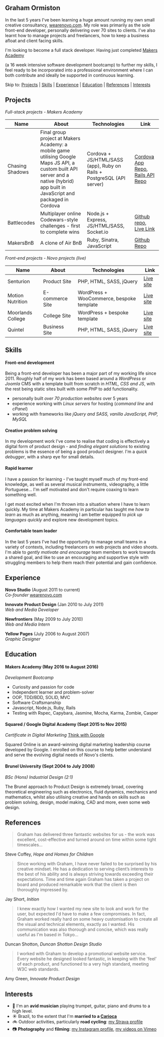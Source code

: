 ## Graham Ormiston

In the last 5 years I've been learning a huge amount running my own small creative consultancy, <a href="http://wearenovo.com/" target="_blank">wearenovo.com</a>. My role was primarily as the sole front-end developer, personally delivering over 70 sites to clients. I've also learnt how to manage projects and freelancers, how to keep a business afloat and client facing skills.

I'm looking to become a full stack developer. Having just completed
<a href="http://www.makersacademy.com/" target="_blank">Makers Academy</a>

(a 16 week intensive software development bootcamp) to further my skills, I feel ready to be incorporated into a professional environment where I can both contribute and ideally be supported in continuous learning.

Skip to: [Projects](#projects) | [Skills](#skills) | [Experience](#experience) | [Education](#education) | [References](#references) | [Interests](#interests)


## Projects


*Full-stack projects - Makers Academy*

| Name        | About   | Technologies | Link  |
| ----------- | ------- | ------------ | ----- |
| Chasing Shadows      | Final group project at Makers Academy: a mobile game utilising Google Maps JS API, a custom built API server and a native (hybrid) app built in JavaScript and packaged in Cordova | Cordova + JS/HTML/SASS (app), Ruby on Rails + PostgreSQL (API server) | <a href="https://github.com/gtormiston/chasing_shadows" target="_blank">Cordova App Repo</a>, <a href="https://github.com/gtormiston/chasing_shadows_api_server" target="_blank">Rails API Repo</a> |
| Battlecodes | Multiplayer online Codewars-style challenges - first to complete wins | Node.js + Express, JS/HTML/SASS, Socket.io | <a href="https://github.com/gtormiston/battlecodes" target="_blank">Github repo</a>, <a href="https://battlecodes.herokuapp.com" target="_blank">Live Link</a> |
| MakersBnB | A clone of Air BnB | Ruby, Sinatra, JavaScript | <a href="https://github.com/gtormiston/makersbnb" target="_blank">Github Repo</a> |

*Front-end projects - Novo projects (live)*

| Name        | About   | Technologies | Link  |
| ----------- | ------- | ------------ | ----- |
| Senturion | Product Site | PHP, HTML, SASS, jQuery | <a href="http://www.senturionkey.com" target="_blank">Live site</a> |
| Motion Nutrition | E-commerce Site | WordPress + WooCommerce, bespoke template | <a href="https://www.motionnutrition.com/" target="_blank">Live site</a> |
| Moorlands College | College Site | WordPress + bespoke template | <a href="http://www.moorlands.ac.uk" target="_blank">Live site</a> |
| Quintel | Business Site | PHP, HTML, SASS, jQuery | <a href="http://www.quintelintelligence.com/" target="_blank">Live site</a> |


## Skills


#### Front-end development

Being a front-end developer has been a major part of my working life since 2011. Roughly half of my work has been based around a *WordPress* or *Joomla* CMS with a template built from scratch in *HTML, CSS and JS*, with the rest being static sites built with some *PHP* to add functionality.

- personally built *over 70 production websites* over 5 years
- experience working with *Linux servers* for hosting (*command line* and *cPanel*)
- working with frameworks like *jQuery and SASS, vanilla JavaScript, PHP, MySQL*

#### Creative problem solving

In my development work I've come to realise that coding is effectively a digital form of product design - and *finding elegant solutions* to existing problems is the essence of being a good product designer. I'm a *quick debugger*, with a sharp eye for small details.

#### Rapid learner

I have a passion for learning - I've taught myself much of my front-end knowledge, as well as several musical instruments, videography, a little Portuguese... I'm self motivated and don't require coaxing to learn something well.

I get most excited when I'm thrown into a situation where I have to learn quickly. My time at Makers Academy in particular has taught me *how to learn* as much as anything, meaning I am better equipped to *pick up languages quickly* and explore new development topics.

#### Comfortable team leader

In the last 5 years I've had the opportunity to manage small teams in a variety of contexts, including freelancers on web projects and video shoots. I'm able to *gently motivate and encourage* team members to work towards a shared goal, and like to use an encouraging and supportive style with struggling members to help them reach their potential and gain confidence.


## Experience


**Novo Studio** (August 2011 to current)    
*Co-founder*
<a href="http://wearenovo.com/" target="_blank">wearenovo.com</a>

**Innovate Product Design** (Jan 2010 to July 2011)   
*Web and Media Developer*

**Newfrontiers** (May 2009 to July 2010)   
*Web and Media Intern*

**Yellow Pages** (July 2006 to August 2007)   
*Graphic Designer*


## Education


#### Makers Academy (May 2016 to August 2016)
*Development Bootcamp*

- Curiosity and passion for code
- Independent learner and problem-solver
- OOP, TDD/BDD, SOLID, MVC
- Software Craftsmanship
- Javascript, Node.js, Ruby, Rails
- Testing with Rspec, Capybara, Jasmine, Mocha, Karma, Zombie, Casper

#### Squared / Google Digital Academy (Sept 2015 to Nov 2015)
*Certificate in Digital Marketing* <a href="https://www.thinkwithgoogle.com/nordics/article/squared-online/" target="_blank">Think with Google</a>

Squared Online is an award-winning digital marketing leadership course developed by Google. I enrolled on this course to help better understand and serve the evolving digital needs of Novo's clients.

#### Brunel University (Sept 2004 to July 2008)
*BSc (Hons) Industrial Design (2:1)*

The Brunel approach to Product Design is extremely broad, covering theoretical engineering such as electronics, fluid dynamics, mechanics and mathematics, whilst also utilising creative and hands on skills such as problem solving, design, model making, CAD and more, even some web design.


## References


> Graham has delivered three fantastic websites for us - the work was excellent, cost-effective and turned around on time within some tight timescales...

Steve Coffey, *Hope and Homes for Children*

> Since working with Graham, I have never failed to be surprised by his creative mindset. He has a dedication to serving client’s interests to the best of his ability and is always striving towards exceeding their expectations. Time and time again Graham has taken a project on board and produced remarkable work that the client is then thoroughly impressed by.

Jay Short, *Inition*

> I knew exactly how I wanted my new site to look and work for the user, but expected I'd have to make a few compromises. In fact, Graham worked really hard on some heavy customisation to create all the visual and technical elements, exactly as I wanted. His communication was also thorough and concise, which was really useful as I'm based in Tokyo...

Duncan Shotton, *Duncan Shotton Design Studio*

> I worked with Graham to develop a promotional website service. Every website he designed looked fantastic, in keeping with the 'feel' of each product, and functioned to a very high standard, meeting W3C web standards.

Amy Green, *Innovate Product Design*


## Interests


- :trumpet: I'm an **avid musician** playing trumpet, guitar, piano and drums to a high level.
- :sunny: Brazil, to the extent that I'm **married to a <a href="http://www.rio.com/practical-rio/carioca" target="_blank">Carioca</a>**
- :bike: Outdoor activities, particularly **road cycling**: <a href="https://www.strava.com/athletes/8497545" target="_blank">my Strava profile</a>
- :camera: **Photography** and **filming**: <a href="https://instagram.com/gtormiston" target="_blank">my Instagram profile</a>, <a href="https://vimeo.com/novostudiouk" target="_blank">my videos on Vimeo</a>
